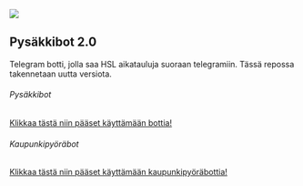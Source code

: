 ![](https://i.imgur.com/Q1L1kvS.png)

## Pysäkkibot 2.0

Telegram botti, jolla saa HSL aikatauluja suoraan telegramiin.
Tässä repossa takennetaan uutta versiota.

###### Pysäkkibot
[Klikkaa tästä niin pääset käyttämään bottia!](http://t.me/pysakkibot)
###### Kaupunkipyöräbot
[Klikkaa tästä niin pääset käyttämään kaupunkipyöräbottia!](http://t.me/kaupunkipyorabot)
